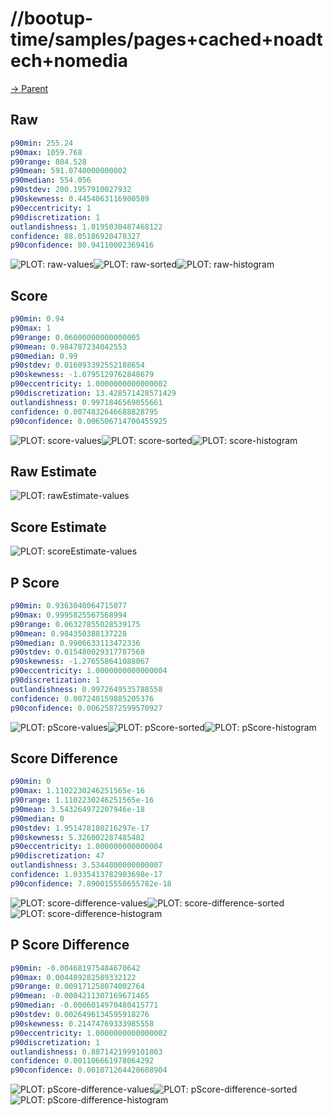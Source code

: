 
# //bootup-time/samples/pages+cached+noadtech+nomedia

[→ Parent](../..)


## Raw


```yaml
p90min: 255.24
p90max: 1059.768
p90range: 804.528
p90mean: 591.0740000000002
p90median: 554.056
p90stdev: 200.1957910027932
p90skewness: 0.4454063116900589
p90eccentricity: 1
p90discretization: 1
outlandishness: 1.0195030487468122
confidence: 88.05186920478327
p90confidence: 80.94110002369416

```

![PLOT: raw-values](./raw/values.svg)![PLOT: raw-sorted](./raw/sorted.svg)![PLOT: raw-histogram](./raw/histogram.svg)
## Score


```yaml
p90min: 0.94
p90max: 1
p90range: 0.06000000000000005
p90mean: 0.984787234042553
p90median: 0.99
p90stdev: 0.016093392552188654
p90skewness: -1.0795129762848679
p90eccentricity: 1.0000000000000002
p90discretization: 13.428571428571429
outlandishness: 0.9971846569055661
confidence: 0.0074832646688828795
p90confidence: 0.006506714700455925

```

![PLOT: score-values](./score/values.svg)![PLOT: score-sorted](./score/sorted.svg)![PLOT: score-histogram](./score/histogram.svg)
## Raw Estimate

![PLOT: rawEstimate-values](./rawEstimate/values.svg)
## Score Estimate

![PLOT: scoreEstimate-values](./scoreEstimate/values.svg)
## P Score


```yaml
p90min: 0.9363040064715077
p90max: 0.9995825567568994
p90range: 0.06327855028539175
p90mean: 0.984350388137228
p90median: 0.9906633113472336
p90stdev: 0.015480029317787568
p90skewness: -1.276558641088067
p90eccentricity: 1.0000000000000004
p90discretization: 1
outlandishness: 0.9972649535788558
confidence: 0.007240159885205376
p90confidence: 0.00625872599570927

```

![PLOT: pScore-values](./pScore/values.svg)![PLOT: pScore-sorted](./pScore/sorted.svg)![PLOT: pScore-histogram](./pScore/histogram.svg)
## Score Difference


```yaml
p90min: 0
p90max: 1.1102230246251565e-16
p90range: 1.1102230246251565e-16
p90mean: 3.543264972207946e-18
p90median: 0
p90stdev: 1.951478180216297e-17
p90skewness: 5.326002287485482
p90eccentricity: 1.000000000000004
p90discretization: 47
outlandishness: 3.5344000000000007
confidence: 1.0335413782903698e-17
p90confidence: 7.890015558655782e-18

```

![PLOT: score-difference-values](./score-difference/values.svg)![PLOT: score-difference-sorted](./score-difference/sorted.svg)![PLOT: score-difference-histogram](./score-difference/histogram.svg)
## P Score Difference


```yaml
p90min: -0.004681975484670642
p90max: 0.004489282589332122
p90range: 0.009171258074002764
p90mean: -0.0004211307169671465
p90median: -0.0006014970480415771
p90stdev: 0.0026496134595918276
p90skewness: 0.21474769333985558
p90eccentricity: 1.0000000000000002
p90discretization: 1
outlandishness: 0.8871421999101803
confidence: 0.001106661978064292
p90confidence: 0.001071264420608904

```

![PLOT: pScore-difference-values](./pScore-difference/values.svg)![PLOT: pScore-difference-sorted](./pScore-difference/sorted.svg)![PLOT: pScore-difference-histogram](./pScore-difference/histogram.svg)